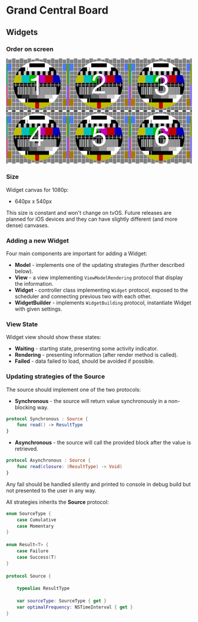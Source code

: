 Grand Central Board
===================

## Widgets

### Order on screen

![image](./README/widgets.png)

### Size

Widget canvas for 1080p:

- 640px x 540px

This size is constant and won't change on tvOS. Future releases are planned for iOS devices and they can have slightly different (and more dense) canvases. 


### Adding a new Widget

Four main components are important for adding a Widget:

- **Model** - implements one of the updating strategies (further described below).
- **View** - a view implementing `ViewModelRendering` protocol that display the information.
- **Widget** - controller class implementing `Widget` protocol, exposed to the scheduler and connecting previous two with each other.
- **WidgetBuilder** - implements `WidgetBuilding` protocol, instantiate Widget with given settings.

### View State

Widget view should show these states:

- **Waiting** - starting state, presenting some activity indicator.
- **Rendering** - presenting information (after render method is called).
- **Failed** - data failed to load, should be avoided if possible.


### Updating strategies of the Source

The source should implement one  of the two protocols:

- **Synchronous** - the source will return value synchronously in a non-blocking way.

```swift
protocol Synchronous : Source {
    func read() -> ResultType
}
```

- **Asynchronous** - the source will call the provided block after the value is retrieved. 

```swift
protocol Asynchronous : Source {
    func read(closure: (ResultType) -> Void)
}
```

Any fail should be handled silently and printed to console in debug build but not presented to the user in any way.

All strategies inherits the **Source** protocol:


```swift
enum SourceType {
    case Cumulative
    case Momentary
}

enum Result<T> {
    case Failure
    case Success(T)
}

protocol Source {

    typealias ResultType

    var sourceType: SourceType { get }
    var optimalFrequency: NSTimeInterval { get }
}
```